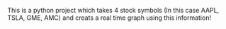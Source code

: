 This is a python project which takes 4 stock symbols (In this case AAPL, TSLA, GME, AMC) and creats a real time graph using this information!